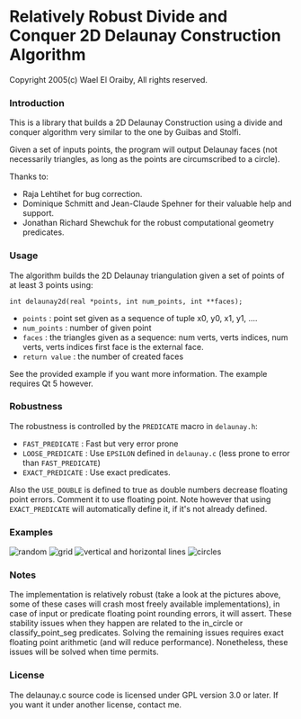 # Relatively Robust Divide and Conquer 2D Delaunay Construction Algorithm

Copyright 2005(c) Wael El Oraiby, All rights reserved. 

### Introduction

This is a library that builds a 2D Delaunay Construction using a divide and conquer algorithm very similar to the one by Guibas and Stolfi.

Given a set of inputs points, the program will output Delaunay faces (not necessarily triangles, as long as the points are circumscribed to a circle).

Thanks to:

* Raja Lehtihet for bug correction.
* Dominique Schmitt and Jean-Claude Spehner for their valuable help and support.
* Jonathan Richard Shewchuk for the robust computational geometry predicates.

### Usage

The algorithm builds the 2D Delaunay triangulation given a set of points of at least
3 points using:

    int delaunay2d(real *points, int num_points, int **faces);

- `points`	: point set given as a sequence of tuple x0, y0, x1, y1, ....
- `num_points`	: number of given point
- `faces`		: the triangles given as a sequence: num verts, verts indices, num verts, verts indices first face is the external face.
- `return value`	: the number of created faces

See the provided example if you want more information. The example requires Qt 5 however.

### Robustness
The robustness is controlled by the `PREDICATE` macro in `delaunay.h`:

- `FAST_PREDICATE`  : Fast but very error prone 
- `LOOSE_PREDICATE` : Use `EPSILON` defined in `delaunay.c` (less prone to error than `FAST_PREDICATE`)
- `EXACT_PREDICATE` : Use exact predicates.

Also the `USE_DOUBLE` is defined to true as double numbers decrease floating point errors. Comment it to use floating point. Note however that using `EXACT_PREDICATE` will automatically define it, if it's not already defined.

### Examples
![random](https://github.com/eloraiby/delaunay/raw/master/images/random.png)
![grid](https://github.com/eloraiby/delaunay/raw/master/images/grid.png)
![vertical and horizontal lines](https://github.com/eloraiby/delaunay/raw/master/images/vertical_horizontal.png)
![circles](https://github.com/eloraiby/delaunay/raw/master/images/circles.png)

### Notes

The implementation is relatively robust (take a look at the pictures above, some of these cases will crash most freely available implementations), in case of input or predicate floating point rounding errors, it will assert. 
These stability issues when they happen are related to the in_circle or classify_point_seg predicates. Solving the remaining issues requires exact floating point arithmetic (and will reduce performance). Nonetheless, these issues will be solved when time permits.

### License

The delaunay.c source code is licensed under GPL version 3.0 or later. If you want it under another license, contact me.



